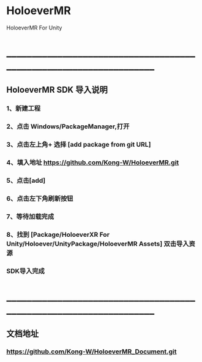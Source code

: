 # HoloeverMR

HoloeverMR For Unity


# __________________________________________________________________
## HoloeverMR SDK 导入说明
### 1、新建工程
### 2、点击 Windows/PackageManager,打开
### 3、点击左上角+ 选择 [add package from git URL]
### 4、填入地址 https://github.com/Kong-W/HoloeverMR.git
### 5、点击[add]
### 6、点击左下角刷新按钮
### 7、等待加载完成
### 8、找到 [Package/HoloeverXR For Unity/Holoever/UnityPackage/HoloeverMR Assets] 双击导入资源
### SDK导入完成


# __________________________________________________________________
## 文档地址 
###   https://github.com/Kong-W/HoloeverMR_Document.git
